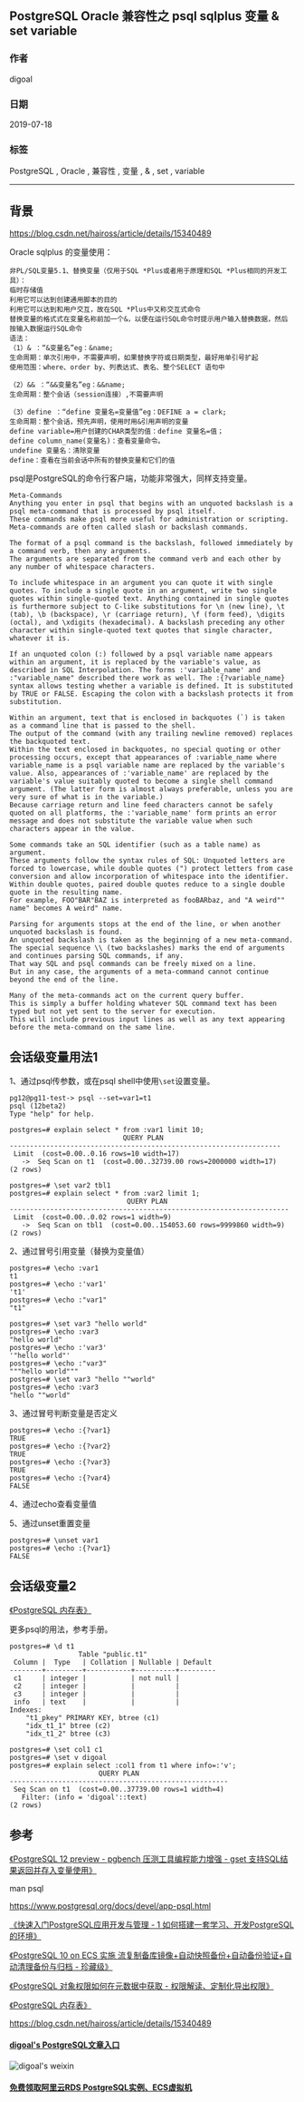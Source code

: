 ## PostgreSQL Oracle 兼容性之 psql sqlplus 变量 & set variable     
                                                                             
### 作者                                                                             
digoal                                                                             
                                                                             
### 日期                                                                             
2019-07-18                                                                          
                                                                             
### 标签                                                                             
PostgreSQL , Oracle , 兼容性 , 变量 , & , set , variable        
                                                                             
----                                                                             
                                                                             
## 背景     
https://blog.csdn.net/haiross/article/details/15340489  
  
Oracle sqlplus 的变量使用：  
  
```   
非PL/SQL变量5.1、替换变量（仅用于SQL *Plus或者用于原理和SQL *Plus相同的开发工具）：  
临时存储值  
利用它可以达到创建通用脚本的目的  
利用它可以达到和用户交互，故在SQL *Plus中又称交互式命令  
替换变量的格式式在变量名称前加一个&，以便在运行SQL命令时提示用户输入替换数据，然后按输入数据运行SQL命令  
语法：  
（1）& ：“&变量名”eg：&name;  
生命周期：单次引用中，不需要声明，如果替换字符或日期类型，最好用单引号扩起  
使用范围：where、order by、列表达式、表名、整个SELECT 语句中  
  
（2）&& ：“&&变量名”eg：&&name;  
生命周期：整个会话（session连接）,不需要声明  
  
（3）define ：“define 变量名=变量值”eg：DEFINE a = clark;  
生命周期：整个会话，预先声明，使用时用&引用声明的变量  
define variable=用户创建的CHAR类型的值：define 变量名=值；  
define column_name(变量名)：查看变量命令。  
undefine 变量名：清除变量  
define：查看在当前会话中所有的替换变量和它们的值  
```  
  
psql是PostgreSQL的命令行客户端，功能非常强大，同样支持变量。  
  
```  
Meta-Commands  
Anything you enter in psql that begins with an unquoted backslash is a psql meta-command that is processed by psql itself.   
These commands make psql more useful for administration or scripting. Meta-commands are often called slash or backslash commands.  
  
The format of a psql command is the backslash, followed immediately by a command verb, then any arguments.   
The arguments are separated from the command verb and each other by any number of whitespace characters.  
  
To include whitespace in an argument you can quote it with single quotes. To include a single quote in an argument, write two single quotes within single-quoted text. Anything contained in single quotes is furthermore subject to C-like substitutions for \n (new line), \t (tab), \b (backspace), \r (carriage return), \f (form feed), \digits (octal), and \xdigits (hexadecimal). A backslash preceding any other character within single-quoted text quotes that single character, whatever it is.  
  
If an unquoted colon (:) followed by a psql variable name appears within an argument, it is replaced by the variable's value, as described in SQL Interpolation. The forms :'variable_name' and :"variable_name" described there work as well. The :{?variable_name} syntax allows testing whether a variable is defined. It is substituted by TRUE or FALSE. Escaping the colon with a backslash protects it from substitution.  
  
Within an argument, text that is enclosed in backquotes (`) is taken as a command line that is passed to the shell.   
The output of the command (with any trailing newline removed) replaces the backquoted text.   
Within the text enclosed in backquotes, no special quoting or other processing occurs, except that appearances of :variable_name where variable_name is a psql variable name are replaced by the variable's value. Also, appearances of :'variable_name' are replaced by the variable's value suitably quoted to become a single shell command argument. (The latter form is almost always preferable, unless you are very sure of what is in the variable.)   
Because carriage return and line feed characters cannot be safely quoted on all platforms, the :'variable_name' form prints an error message and does not substitute the variable value when such characters appear in the value.  
  
Some commands take an SQL identifier (such as a table name) as argument.   
These arguments follow the syntax rules of SQL: Unquoted letters are forced to lowercase, while double quotes (") protect letters from case conversion and allow incorporation of whitespace into the identifier.   
Within double quotes, paired double quotes reduce to a single double quote in the resulting name.   
For example, FOO"BAR"BAZ is interpreted as fooBARbaz, and "A weird"" name" becomes A weird" name.  
  
Parsing for arguments stops at the end of the line, or when another unquoted backslash is found.   
An unquoted backslash is taken as the beginning of a new meta-command.   
The special sequence \\ (two backslashes) marks the end of arguments and continues parsing SQL commands, if any.   
That way SQL and psql commands can be freely mixed on a line.   
But in any case, the arguments of a meta-command cannot continue beyond the end of the line.  
  
Many of the meta-commands act on the current query buffer.   
This is simply a buffer holding whatever SQL command text has been typed but not yet sent to the server for execution.   
This will include previous input lines as well as any text appearing before the meta-command on the same line.  
```  
  
## 会话级变量用法1  
1、通过psql传参数，或在psql shell中使用```\set```设置变量。  
  
```  
pg12@pg11-test-> psql --set=var1=t1  
psql (12beta2)  
Type "help" for help.  
  
postgres=# explain select * from :var1 limit 10;  
                            QUERY PLAN                               
-------------------------------------------------------------------  
 Limit  (cost=0.00..0.16 rows=10 width=17)  
   ->  Seq Scan on t1  (cost=0.00..32739.00 rows=2000000 width=17)  
(2 rows)  
```  
  
```  
postgres=# \set var2 tbl1  
postgres=# explain select * from :var2 limit 1;  
                             QUERY PLAN                                
---------------------------------------------------------------------  
 Limit  (cost=0.00..0.02 rows=1 width=9)  
   ->  Seq Scan on tbl1  (cost=0.00..154053.60 rows=9999860 width=9)  
(2 rows)  
```  
  
2、通过冒号引用变量（替换为变量值）  
  
```  
postgres=# \echo :var1  
t1  
postgres=# \echo :'var1'  
't1'  
postgres=# \echo :"var1"  
"t1"  
```  
  
```  
postgres=# \set var3 "hello world"  
postgres=# \echo :var3  
"hello world"  
postgres=# \echo :'var3'  
'"hello world"'  
postgres=# \echo :"var3"  
"""hello world"""  
postgres=# \set var3 "hello ""world"  
postgres=# \echo :var3  
"hello ""world"  
```  
  
3、通过冒号判断变量是否定义  
  
```  
postgres=# \echo :{?var1}  
TRUE  
postgres=# \echo :{?var2}  
TRUE  
postgres=# \echo :{?var3}  
TRUE  
postgres=# \echo :{?var4}  
FALSE  
```  
  
4、通过echo查看变量值  
  
5、通过unset重置变量  
  
```  
postgres=# \unset var1  
postgres=# \echo :{?var1}  
FALSE  
```  
  
  
## 会话级变量2  
[《PostgreSQL 内存表》](../201608/20160818_01.md)    
  
  
更多psql的用法，参考手册。  
  
```  
postgres=# \d t1  
                 Table "public.t1"  
 Column |  Type   | Collation | Nullable | Default   
--------+---------+-----------+----------+---------  
 c1     | integer |           | not null |   
 c2     | integer |           |          |   
 c3     | integer |           |          |   
 info   | text    |           |          |   
Indexes:  
    "t1_pkey" PRIMARY KEY, btree (c1)  
    "idx_t1_1" btree (c2)  
    "idx_t1_2" btree (c3)  
  
postgres=# \set col1 c1  
postgres=# \set v digoal  
postgres=# explain select :col1 from t1 where info=:'v';  
                      QUERY PLAN                        
------------------------------------------------------  
 Seq Scan on t1  (cost=0.00..37739.00 rows=1 width=4)  
   Filter: (info = 'digoal'::text)  
(2 rows)  
```  
   
## 参考  
[《PostgreSQL 12 preview - pgbench 压测工具编程能力增强 - gset 支持SQL结果返回并存入变量使用》](../201903/20190331_05.md)    
  
man psql  
  
https://www.postgresql.org/docs/devel/app-psql.html  
    
[《快速入门PostgreSQL应用开发与管理 - 1 如何搭建一套学习、开发PostgreSQL的环境》](../201704/20170411_01.md)    
  
[《PostgreSQL 10 on ECS 实施 流复制备库镜像+自动快照备份+自动备份验证+自动清理备份与归档 - 珍藏级》](../201711/20171129_02.md)   
  
[《PostgreSQL 对象权限如何在元数据中获取 - 权限解读、定制化导出权限》](../201806/20180620_04.md)    
  
[《PostgreSQL 内存表》](../201608/20160818_01.md)    
  
https://blog.csdn.net/haiross/article/details/15340489  
  
  
  
  
  
  
  
  
  
  
  
  
#### [digoal's PostgreSQL文章入口](https://github.com/digoal/blog/blob/master/README.md "22709685feb7cab07d30f30387f0a9ae")
  
  
![digoal's weixin](../pic/digoal_weixin.jpg "f7ad92eeba24523fd47a6e1a0e691b59")
  
  
  
  
  
  
  
  
#### [免费领取阿里云RDS PostgreSQL实例、ECS虚拟机](https://www.aliyun.com/database/postgresqlactivity "57258f76c37864c6e6d23383d05714ea")
  
